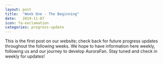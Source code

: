 ```yaml
---
layout: post
title:  "Week One - The Beginning"
date:   2019-11-07
icon: fa-exclamation
categories: progress-update
---
```


This is the first post on our website; check back for future progress updates throughout the following weeks. We hope to have information here weekly, following us and our journey to develop AuroraFan. Stay tuned and check in weekly for updates!